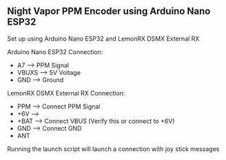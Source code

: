 ## Night Vapor PPM Encoder using Arduino Nano ESP32

Set up using Arduino Nano ESP32 and LemonRX DSMX External RX

Arduino Nano ESP32 Connection:
* A7 --> PPM Signal
* VBUXS --> 5V Voltage
* GND --> Ground

LemonRX DSMX External RX Connection:
* PPM  --> Connect PPM Signal
* +6V -->
* +BAT --> Connect VBUS (Verify this or connect to +6V)
* GND --> Connect GND
* ANT


Running the launch script will launch a connection with joy stick messages
